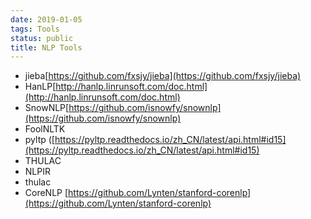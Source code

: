 ```yaml
---
date: 2019-01-05
tags: Tools
status: public
title: NLP Tools
---
```

* jieba[https://github.com/fxsjy/jieba](https://github.com/fxsjy/jieba)
* HanLP[http://hanlp.linrunsoft.com/doc.html](http://hanlp.linrunsoft.com/doc.html)
* SnowNLP[https://github.com/isnowfy/snownlp](https://github.com/isnowfy/snownlp)
* FoolNLTK[]()
* pyltp ([https://pyltp.readthedocs.io/zh_CN/latest/api.html#id15](https://pyltp.readthedocs.io/zh_CN/latest/api.html#id15)
* THULAC
* NLPIR
* thulac
* CoreNLP [https://github.com/Lynten/stanford-corenlp](https://github.com/Lynten/stanford-corenlp)